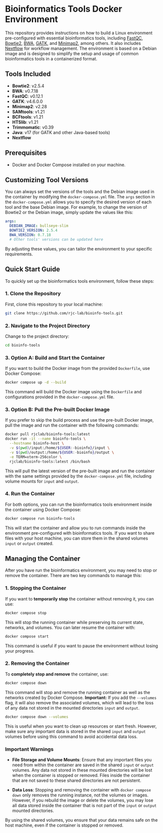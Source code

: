 # Bioinformatics Tools Docker Environment

This repository provides instructions on how to build a Linux environment pre-configured with essential bioinformatics tools, including [FastQC](https://www.bioinformatics.babraham.ac.uk/projects/fastqc/), [Bowtie2](http://bowtie-bio.sourceforge.net/bowtie2/index.shtml), [BWA](http://bio-bwa.sourceforge.net/), [GATK](https://gatk.broadinstitute.org/hc/en-us), and [Minimap2](https://github.com/lh3/minimap2), among others. It also includes [Nextflow](https://www.nextflow.io/) for workflow management. The environment is based on a Debian image and is designed to simplify the setup and usage of common bioinformatics tools in a containerized format.

## Tools Included
- **Bowtie2**: v2.5.4
- **BWA**: v0.7.18
- **FastQC**: v0.12.1
- **GATK**: v4.6.0.0
- **Minimap2**: v2.28
- **SAMtools**: v1.21
- **BCFtools**: v1.21
- **HTSlib**: v1.21
- **Trimmomatic**: v0.39
- **Java**: v17 (for GATK and other Java-based tools)
- **Nextflow**

## Prerequisites

- Docker and Docker Compose installed on your machine.

## Customizing Tool Versions

You can always set the versions of the tools and the Debian image used in the container by modifying the `docker-compose.yml` file. The `args` section in the `docker-compose.yml` allows you to specify the desired version of each tool and the base Debian image. For example, to change the version of Bowtie2 or the Debian image, simply update the values like this:

```yaml
args:
  DEBIAN_IMAGE: bullseye-slim
  BOWTIE2_VERSION: 2.5.4
  BWA_VERSION: 0.7.18
  # Other tools' versions can be updated here
```
By adjusting these values, you can tailor the environment to your specific requirements.

## Quick Start Guide

To quickly set up the bioinformatics tools environment, follow these steps:

### 1. Clone the Repository

First, clone this repository to your local machine:

```bash
git clone https://github.com/rjc-lab/bioinfo-tools.git
```

### 2. Navigate to the Project Directory

Change to the project directory:

```bash
cd bioinfo-tools
```

### 3. Option A: Build and Start the Container

If you want to build the Docker image from the provided `Dockerfile`, use Docker Compose:

```bash
docker compose up -d --build
```

This command will build the Docker image using the `Dockerfile` and configurations provided in the `docker-compose.yml` file.

### 3. Option B: Pull the Pre-built Docker Image

If you prefer to skip the build process and use the pre-built Docker image, pull the image and run the container with the following commands:

```bash
docker pull rjclab/bioinfo-tools:latest
docker run -it --name bioinfo-tools \
  --hostname bioinfo-host \
  -v $(pwd)/input:/home/${USER:-bioinfo}/input \
  -v $(pwd)/output:/home/${USER:-bioinfo}/output \
  -e TERM=xterm-256color \
  rjclab/bioinfo-tools:latest /bin/bash
```

This will pull the latest version of the pre-built image and run the container with the same settings provided by the `docker-compose.yml` file, including volume mounts for `input` and `output`.

### 4. Run the Container

For both options, you can run the bioinformatics tools environment inside the container using Docker Compose:

```bash
docker compose run bioinfo-tools
```

This will start the container and allow you to run commands inside the environment pre-configured with bioinformatics tools. If you want to share files with your host machine, you can store them in the shared volumes `input` or `output` created.

## Managing the Container

After you have run the bioinformatics environment, you may need to stop or remove the container. There are two key commands to manage this:

### 1. Stopping the Container

If you want to **temporarily stop** the container without removing it, you can use:

```bash
docker compose stop
```

This will stop the running container while preserving its current state, networks, and volumes. You can later resume the container with:

```bash
docker compose start
```

This command is useful if you want to pause the environment without losing your progress.

### 2. Removing the Container

To **completely stop and remove** the container, use:

```bash
docker compose down
```

This command will stop and remove the running container as well as the networks created by Docker Compose. **Important:** If you add the `--volumes` flag, it will also remove the associated volumes, which will lead to the loss of any data not stored in the mounted directories `input` and `output`.

```bash
docker compose down --volumes
```

This is useful when you want to clean up resources or start fresh. However, make sure any important data is stored in the shared `input` and `output` volumes before using this command to avoid accidental data loss.

### Important Warnings

- **File Storage and Volume Mounts**: Ensure that any important files you need from within the container are saved in the shared `input` or `output` volumes. Any data not stored in these mounted directories will be lost when the container is stopped or removed. Files inside the container that are not saved to these shared directories are not persistent.
  
- **Data Loss**: Stopping and removing the container with `docker compose down` only removes the running instance, not the volumes or images. However, if you rebuild the image or delete the volumes, you may lose all data stored inside the container that is not part of the `input` or `output` mounted directories.

By using the shared volumes, you ensure that your data remains safe on the host machine, even if the container is stopped or removed.
